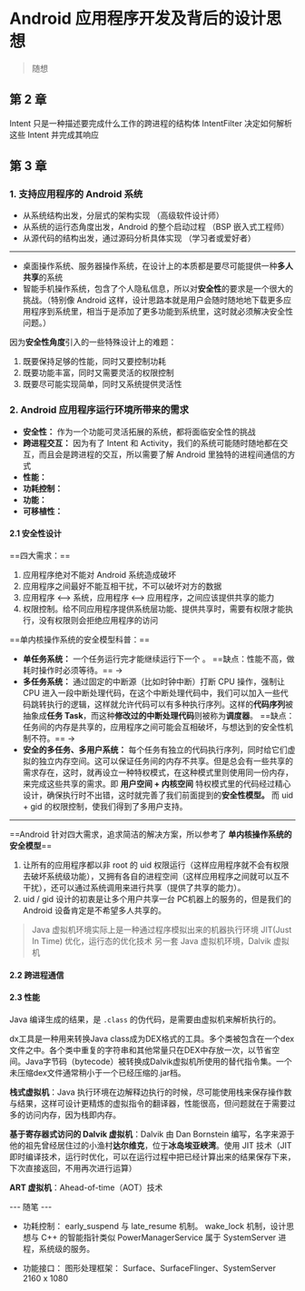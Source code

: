 # Android 应用程序开发及背后的设计思想

> 随想

## 第 2 章

Intent 只是一种描述要完成什么工作的跨进程的结构体
IntentFilter 决定如何解析这些 Intent 并完成其响应


## 第 3 章

### 1. 支持应用程序的 Android 系统

- 从系统结构出发，分层式的架构实现 （高级软件设计师）
- 从系统的运行态角度出发，Android 的整个启动过程 （BSP 嵌入式工程师）
- 从源代码的结构出发，通过源码分析具体实现 （学习者或爱好者）

- - -

- 桌面操作系统、服务器操作系统，在设计上的本质都是要尽可能提供一种**多人共享**的系统
- 智能手机操作系统，包含了个人隐私信息，所以对**安全性**的要求是一个很大的挑战。（特别像 Android 这样，设计思路本就是用户会随时随地地下载更多应用程序到系统里，相当于是添加了更多功能到系统里，这时就必须解决安全性问题。）

因为**安全性角度**引入的一些特殊设计上的难题：
1. 既要保持足够的性能，同时又要控制功耗
2. 既要功能丰富，同时又需要灵活的权限控制
3. 既要尽可能实现简单，同时又系统提供灵活性

### 2. Android 应用程序运行环境所带来的需求

- **安全性：** 作为一个功能可灵活拓展的系统，都将面临安全性的挑战
- **跨进程交互：** 因为有了 Intent 和 Activity，我们的系统可能随时随地都在交互，而且会是跨进程的交互，所以需要了解 Android 里独特的进程间通信的方式
- **性能：**
- **功耗控制：**
- **功能：**
- **可移植性：**

#### 2.1 安全性设计

==四大需求：==

1. 应用程序绝对不能对 Android 系统造成破坏
2. 应用程序之间最好不能互相干扰，不可以破坏对方的数据
3. 应用程序 <--> 系统，应用程序 <--> 应用程序，之间应该提供共享的能力
4. 权限控制。给不同应用程序提供系统层功能、提供共享时，需要有权限才能执行，没有权限则会拒绝应用程序的访问

==单内核操作系统的安全模型科普：==

- **单任务系统：** 一个任务运行完才能继续运行下一个 。 ==缺点：性能不高，做耗时操作时必须等待。==
->
- **多任务系统：** 通过固定的中断源（比如时钟中断）打断 CPU 操作，强制让 CPU 进入一段中断处理代码，在这个中断处理代码中，我们可以加入一些代码跳转执行的逻辑，这样就允许代码可以有多种执行序列。这样的**代码序列**被抽象成**任务 Task**，而这种**修改过的中断处理代码**则被称为**调度器**。  ==缺点：任务间的内存是共享的，应用程序之间可能会互相破坏，与想达到的安全性机制不符。==
->
- **安全的多任务、多用户系统：** 每个任务有独立的代码执行序列，同时给它们虚拟的独立内存空间。这可以保证任务间的内存不共享。但是总会有一些共享的需求存在，这时，就再设立一种特权模式，在这种模式里则使用同一份内存，来完成这些共享的需求。即 **用户空间 + 内核空间**
特权模式里的代码经过精心设计，确保执行时不出错，这时就完善了我们前面提到的**安全性模型。**
而 uid + gid 的权限控制，使我们得到了多用户支持。

- - -

==Android 针对四大需求，追求简洁的解决方案，所以参考了 **单内核操作系统的安全模型**==

1. 让所有的应用程序都以非 root 的 uid 权限运行（这样应用程序就不会有权限去破坏系统级功能），又拥有各自的进程空间（这样应用程序之间就可以互不干扰），还可以通过系统调用来进行共享（提供了共享的能力）。
2. uid / gid 设计的初衷是让多个用户共享一台 PC机器上的服务的，但是我们的 Android 设备肯定是不希望多人共享的。


> Java 虚拟机环境实际上是一种通过程序模拟出来的机器执行环境
> JIT(Just In Time) 优化，运行态的优化技术
> 另一套 Java 虚拟机环境，Dalvik 虚拟机

#### 2.2 跨进程通信

#### 2.3 性能

Java 编译生成的结果，是 `.class` 的伪代码，是需要由虚拟机来解析执行的。

dx工具是一种用来转换Java class成为DEX格式的工具。多个类被包含在一个dex文件之中。各个类中重复的字符串和其他常量只在DEX中存放一次，以节省空间。Java字节码（bytecode）被转换成Dalvik虚拟机所使用的替代指令集。一个未压缩dex文件通常稍小于一个已经压缩的.jar档。

**栈式虚拟机**：Java 执行环境在边解释边执行的时候，尽可能使用栈来保存操作数与结果，这样可设计更精炼的虚拟指令的翻译器，性能很高，但问题就在于需要过多的访问内存，因为栈即内存。

**基于寄存器式访问的 Dalvik 虚拟机**：Dalvik 由 Dan Bornstein 编写，名字来源于他的祖先曾经居住过的小渔村**达尔维克**，位于**冰岛埃亚峡湾**。使用 JIT 技术（JIT 即时编译技术，运行时优化，可以在运行过程中把已经计算出来的结果保存下来，下次直接返回，不用再次进行运算）

**ART 虚拟机**：Ahead-of-time（AOT）技术






--- 随笔 ---
- 功耗控制：
early_suspend 与 late_resume 机制。
wake_lock 机制，设计思想与 C++ 的智能指针类似
PowerManagerService 属于 SystemServer 进程，系统级的服务。

- 功能接口：
图形处理框架： Surface、SurfaceFlinger、SystemServer
2160 x 1080 




